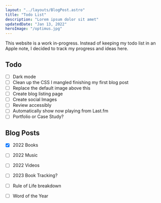 ```yaml
---
layout: "../layouts/BlogPost.astro"
title: "Todo List"
description: "Lorem ipsum dolor sit amet"
updatedDate: "Jan 13, 2022"
heroImage: "/optimus.jpg"
---
```


This website is a work in-progress. Instead of keeping my todo list in an Apple note, I decided to track my progress and ideas here.

## Todo
- [ ] Dark mode
- [ ] Clean up the CSS I mangled finishing my first blog post
- [ ] Replace the default image above this
- [ ] Create blog listing page
- [ ] Create social Images
- [ ] Review accessibly
- [ ] Automatically show now playing from Last.fm
- [ ] Portfolio or Case Study?

## Blog Posts
- [X] 2022 Books
- [ ] 2022 Music
- [ ] 2022 Videos
- [ ] 2023 Book Tracking?
- [ ] Rule of Life breakdown
- [ ] Word of the Year


